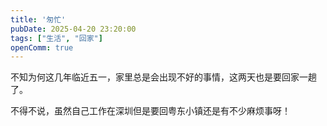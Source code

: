 ```yaml
---
title: '匆忙'
pubDate: 2025-04-20 23:20:00
tags: ["生活", "回家"]
openComm: true
---
```

不知为何这几年临近五一，家里总是会出现不好的事情，这两天也是要回家一趟了。

不得不说，虽然自己工作在深圳但是要回粤东小镇还是有不少麻烦事呀！